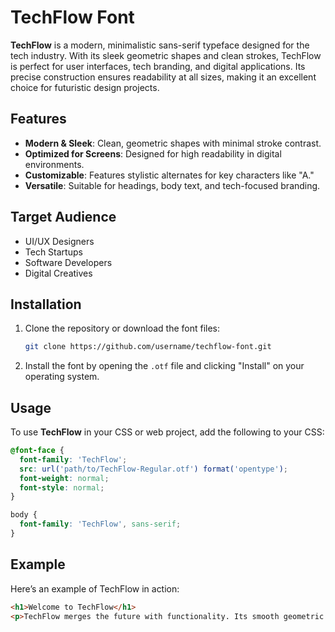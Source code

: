 # TechFlow Font

**TechFlow** is a modern, minimalistic sans-serif typeface designed for the tech industry. With its sleek geometric shapes and clean strokes, TechFlow is perfect for user interfaces, tech branding, and digital applications. Its precise construction ensures readability at all sizes, making it an excellent choice for futuristic design projects.

## Features

- **Modern & Sleek**: Clean, geometric shapes with minimal stroke contrast.
- **Optimized for Screens**: Designed for high readability in digital environments.
- **Customizable**: Features stylistic alternates for key characters like "A."
- **Versatile**: Suitable for headings, body text, and tech-focused branding.

## Target Audience

- UI/UX Designers
- Tech Startups
- Software Developers
- Digital Creatives

## Installation

1. Clone the repository or download the font files:

   ```bash
   git clone https://github.com/username/techflow-font.git
   ```

2. Install the font by opening the `.otf` file and clicking "Install" on your operating system.

## Usage

To use **TechFlow** in your CSS or web project, add the following to your CSS:

```css
@font-face {
  font-family: 'TechFlow';
  src: url('path/to/TechFlow-Regular.otf') format('opentype');
  font-weight: normal;
  font-style: normal;
}

body {
  font-family: 'TechFlow', sans-serif;
}
```

## Example

Here’s an example of TechFlow in action:

```html
<h1>Welcome to TechFlow</h1>
<p>TechFlow merges the future with functionality. Its smooth geometric shapes create a bold yet professional statement.</p>
```
